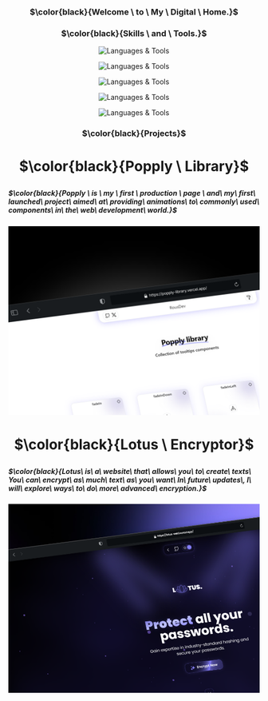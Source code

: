 <p align="center">
  <h3 align="center">

$\color{black}{Welcome \ to \ My \ Digital \ Home.}$

  </h3>
</p>

<p align="center">
  <h3 align="center">

$\color{black}{Skills \ and \ Tools.}$

  </h3>
</p>
<p align="center">

  <img src="https://skillicons.dev/icons?i=javascript" alt="Languages & Tools">
</p>

<p align="center">

  <img src="https://skillicons.dev/icons?i=html,css,tailwind" alt="Languages & Tools">
</p>

<p align="center">

  <img src="https://skillicons.dev/icons?i=nodejs,nextjs,git,mysql" alt="Languages & Tools">
</p>

<p align="center">
  <img src="https://skillicons.dev/icons?i=figma,vercel,github" alt="Languages & Tools">
</p>
<p align="center">
  <img src="https://skillicons.dev/icons?i=pnpm" alt="Languages & Tools">
</p>

<p align="center">
  <h3 align="center">

$\color{black}{Projects}$

  </h3>
</p>

<p align="center">
  <h1 align="center">

$\color{black}{Popply \ Library}$

  </h1>
</p>

<h5>

$\color{black}{Popply \ is \ my \ first \  production \ page \ and\ my\ first\ launched\ project\ aimed\ at\ providing\ animations\ to\ commonly\ used\ components\ in\ the\ web\ development\ world.}$

</h5>

<p align="center">
  <a href="https://popply-library.vercel.app/" target="_blank">
    <img src="./public/popplyShot.png" alt="Languages & Tools">
  </a>

</p>

<p align="center">
  <h1 align="center">

$\color{black}{Lotus \ Encryptor}$

  </h1>
</p>

<h5>

$\color{black}{Lotus\ is\ a\ website\ that\ allows\ you\ to\ create\ texts\ You\ can\ encrypt\ as\ much\ text\ as\ you\ want\ In\ future\ updates\, I\ will\ explore\ ways\ to\ do\ more\ advanced\ encryption.}$

</h5>

<p align="center">
  <a href="https://lotus-weld.vercel.app/" target="_blank">
    <img src="./public/lotusShot.png" alt="Languages & Tools">
  </a>
</p>
